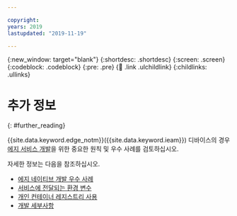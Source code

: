 ```yaml
---

copyright:
years: 2019
lastupdated: "2019-11-19"

---
```


{:new_window: target="blank"}
{:shortdesc: .shortdesc}
{:screen: .screen}
{:codeblock: .codeblock}
{:pre: .pre}
{:child: .link .ulchildlink}
{:childlinks: .ullinks}

# 추가 정보
{: #further_reading}

{{site.data.keyword.edge_notm}}({{site.data.keyword.ieam}}) 디바이스의 경우 [에지 서비스 개발](developing_edge_services.md)을 위한 중요한 원칙 및 우수 사례를 검토하십시오.

자세한 정보는 다음을 참조하십시오.

* [에지 네이티브 개발 우수 사례](best_practices.md)
* [서비스에 전달되는 환경 변수](environment_variables.md)
* [개인 컨테이너 레지스트리 사용](container_registry.md)
* [개발 세부사항](developing_details.md)
